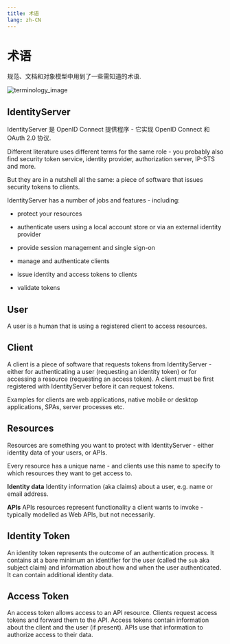 ```yaml
---
title: 术语
lang: zh-CN
---
```

# 术语

规范、文档和对象模型中用到了一些需知道的术语.

![terminology_image](https://identityserver4.readthedocs.io/en/latest/_images/terminology.png)

## IdentityServer

IdentityServer 是 OpenID Connect 提供程序 - 它实现 OpenID Connect 和 OAuth 2.0 协议.

Different literature uses different terms for the same role - you probably also find security token service,
identity provider, authorization server, IP-STS and more.

But they are in a nutshell all the same: a piece of software that issues security tokens to clients.

IdentityServer has a number of jobs and features - including:

* protect your resources

* authenticate users using a local account store or via an external identity provider

* provide session management and single sign-on

* manage and authenticate clients

* issue identity and access tokens to clients

* validate tokens

## User

A user is a human that is using a registered client to access resources.

## Client

A client is a piece of software that requests tokens from IdentityServer - either for authenticating a user (requesting an identity token) 
or for accessing a resource (requesting an access token). A client must be first registered with IdentityServer before it can request tokens.

Examples for clients are web applications, native mobile or desktop applications, SPAs, server processes etc.

## Resources

Resources are something you want to protect with IdentityServer - either identity data of your users, or APIs. 

Every resource has a unique name - and clients use this name to specify to which resources they want to get access to.

**Identity data**
Identity information (aka claims) about a user, e.g. name or email address.

**APIs**
APIs resources represent functionality a client wants to invoke - typically modelled as Web APIs, but not necessarily.

## Identity Token

An identity token represents the outcome of an authentication process. It contains at a bare minimum an identifier for the user 
(called the `sub` aka subject claim) and information about how and when the user authenticated.  It can contain additional identity data.

## Access Token

An access token allows access to an API resource. Clients request access tokens and forward them to the API. 
Access tokens contain information about the client and the user (if present).
APIs use that information to authorize access to their data.
